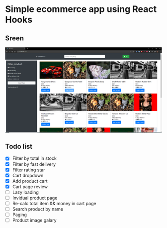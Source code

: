 # Simple ecommerce app using React Hooks

## Sreen

![image info](./docs/images/Capture20221207.PNG)

## Todo list
- [x] Filter by total in stock
- [x] Filter by fast delivery
- [x] Filter rating star
- [x] Cart dropdown
- [x] Add product cart
- [x] Cart page review
- [ ] Lazy loading
- [ ] Invidual product page
- [ ] Re-calc total item && money in cart page
- [ ] Search product by name
- [ ] Paging
- [ ] Product image galary
